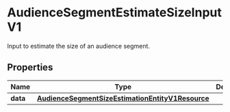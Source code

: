 

# AudienceSegmentEstimateSizeInputV1

Input to estimate the size of an audience segment.

## Properties

| Name | Type | Description | Notes |
|------------ | ------------- | ------------- | -------------|
|**data** | [**AudienceSegmentSizeEstimationEntityV1Resource**](AudienceSegmentSizeEstimationEntityV1Resource.md) |  |  [optional] |



